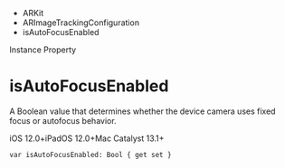 

- ARKit
- ARImageTrackingConfiguration
-  isAutoFocusEnabled 

Instance Property

# isAutoFocusEnabled

A Boolean value that determines whether the device camera uses fixed focus or autofocus behavior.

iOS 12.0+iPadOS 12.0+Mac Catalyst 13.1+

``` source
var isAutoFocusEnabled: Bool { get set }
```

